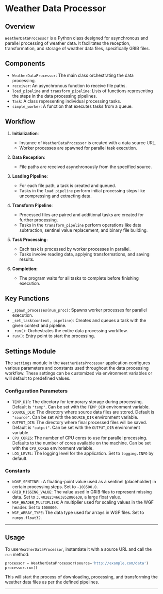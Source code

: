 
# Weather Data Processor

## Overview

`WeatherDataProcessor` is a Python class designed for asynchronous and parallel processing of weather data. It facilitates the reception, transformation, and storage of weather data files, specifically GRIB files.

## Components

- `WeatherDataProcessor`: The main class orchestrating the data processing.
- `receiver`: An asynchronous function to receive file paths.
- `load_pipeline` and `transform_pipeline`: Lists of functions representing the steps in the data processing pipelines.
- `Task`: A class representing individual processing tasks.
- `simple_worker`: A function that executes tasks from a queue.

## Workflow

1. **Initialization**:
   - Instance of `WeatherDataProcessor` is created with a data source URL.
   - Worker processes are spawned for parallel task execution.

2. **Data Reception**:
   - File paths are received asynchronously from the specified source.

3. **Loading Pipeline**:
   - For each file path, a task is created and queued.
   - Tasks in the `load_pipeline` perform initial processing steps like uncompressing and extracting data.

4. **Transform Pipeline**:
   - Processed files are paired and additional tasks are created for further processing.
   - Tasks in the `transform_pipeline` perform operations like data subtraction, sentinel value replacement, and binary file building.

5. **Task Processing**:
   - Each task is processed by worker processes in parallel.
   - Tasks involve reading data, applying transformations, and saving results.

6. **Completion**:
   - The program waits for all tasks to complete before finishing execution.

## Key Functions

- `_spawn_processes(num_proc)`: Spawns worker processes for parallel execution.
- `_set_task(context, pipeline)`: Creates and queues a task with the given context and pipeline.
- `_run()`: Orchestrates the entire data processing workflow.
- `run()`: Entry point to start the processing.

## Settings Module

The `settings` module in the `WeatherDataProcessor` application configures various parameters and constants used throughout the data processing workflow. These settings can be customized via environment variables or will default to predefined values.

### Configuration Parameters

- `TEMP_DIR`: The directory for temporary storage during processing. Default is `"temp"`. Can be set with the `TEMP_DIR` environment variable.
- `SOURCE_DIR`: The directory where source data files are stored. Default is `"source"`. Can be set with the `SOURCE_DIR` environment variable.
- `OUTPUT_DIR`: The directory where final processed files will be saved. Default is `"output"`. Can be set with the `OUTPUT_DIR` environment variable.
- `CPU_CORES`: The number of CPU cores to use for parallel processing. Defaults to the number of cores available on the machine. Can be set with the `CPU_CORES` environment variable.
- `LOG_LEVEL`: The logging level for the application. Set to `logging.INFO` by default.

### Constants

- `NONE_SENTINEL`: A floating-point value used as a sentinel (placeholder) in certain processing steps. Set to `-100500.0`.
- `GRIB_MISSING_VALUE`: The value used in GRIB files to represent missing data. Set to `3.4028234663852886e38`, a large float value.
- `WGF_HEADER_MULTIPLIER`: A multiplier used for scaling values in the WGF header. Set to `1000000`.
- `WGF_ARRAY_TYPE`: The data type used for arrays in WGF files. Set to `numpy.float32`.

---

## Usage

To use `WeatherDataProcessor`, instantiate it with a source URL and call the `run` method:

```python
processor = WeatherDataProcessor(source='http://example.com/data')
processor.run()
```

This will start the process of downloading, processing, and transforming the weather data files as per the defined pipelines.

---
